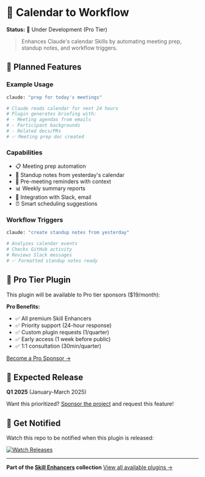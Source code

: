# 📅 Calendar to Workflow

**Status:** 🚧 Under Development (Pro Tier)

> Enhances Claude's calendar Skills by automating meeting prep, standup notes, and workflow triggers.

## 🎯 Planned Features

### Example Usage
```bash
claude: "prep for today's meetings"

# Claude reads calendar for next 24 hours
# Plugin generates briefing with:
# - Meeting agendas from emails
# - Participant backgrounds
# - Related docs/PRs
# ✅ Meeting prep doc created
```

### Capabilities
- 📋 Meeting prep automation
- 📝 Standup notes from yesterday's calendar
- 🔔 Pre-meeting reminders with context
- 📊 Weekly summary reports
- 🔗 Integration with Slack, email
- ⏰ Smart scheduling suggestions

### Workflow Triggers
```bash
claude: "create standup notes from yesterday"

# Analyzes calendar events
# Checks GitHub activity
# Reviews Slack messages
# ✅ Formatted standup notes ready
```

## 💎 Pro Tier Plugin

This plugin will be available to Pro tier sponsors ($19/month):

**Pro Benefits:**
- ✅ All premium Skill Enhancers
- ✅ Priority support (24-hour response)
- ✅ Custom plugin requests (1/quarter)
- ✅ Early access (1 week before public)
- ✅ 1:1 consultation (30min/quarter)

[Become a Pro Sponsor →](https://github.com/sponsors/jeremylongshore)

## 📅 Expected Release

**Q1 2025** (January-March 2025)

Want this prioritized? [Sponsor the project](https://github.com/sponsors/jeremylongshore) and request this feature!

## 🔔 Get Notified

Watch this repo to be notified when this plugin is released:

[![Watch Releases](https://img.shields.io/github/watchers/AndroidNextdoor/stoked-automations?style=social)](https://github.com/AndroidNextdoor/stoked-automations/subscription)

---

**Part of the [Skill Enhancers](../) collection**
[View all available plugins →](https://stokedautomations.com/skill-enhancers)
